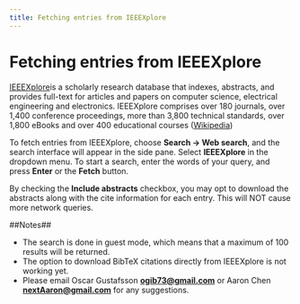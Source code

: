 ```yaml
---
title: Fetching entries from IEEEXplore
---
```


# Fetching entries from IEEEXplore

[IEEEXplore](http://ieeexplore.ieee.org/Xplore/home.jsp)is a scholarly research database that indexes, abstracts, and provides full-text for articles and papers on computer science, electrical engineering and electronics. IEEEXplore comprises over 180 journals, over 1,400 conference proceedings, more than 3,800 technical standards, over 1,800 eBooks and over 400 educational courses ([Wikipedia](https://en.wikipedia.org/wiki/IEEE_Xplore))

To fetch entries from IEEEXplore, choose **Search -&gt; Web search**, and the search interface will appear in the side pane. Select **IEEEXplore** in the dropdown menu. To start a search, enter the words of your query, and press **Enter** or the **Fetch** button.

By checking the **Include abstracts** checkbox, you may opt to download the abstracts along with the cite information for each entry. This will NOT cause more network queries.

##Notes##
- The search is done in guest mode, which means that a maximum of 100 results will be returned.
- The option to download BibTeX citations directly from IEEEXplore is not working yet.
- Please email Oscar Gustafsson **ogib73@gmail.com** or Aaron Chen **nextAaron@gmail.com** for any suggestions.
